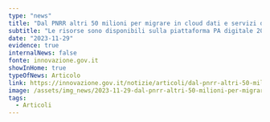 ```yaml
---
type: "news"
title: "Dal PNRR altri 50 milioni per migrare in cloud dati e servizi dei Comuni"
subtitle: "Le risorse sono disponibili sulla piattaforma PA digitale 2026, per candidarsi c’è tempo fino al 29 marzo 2024"
date: "2023-11-29"
evidence: true
internalNews: false
fonte: innovazione.gov.it
showInHome: true
typeOfNews: Articolo
link: https://innovazione.gov.it/notizie/articoli/dal-pnrr-altri-50-milioni-per-migrare-in-cloud-dati-e-servizi-dei-comuni/
image: /assets/img_news/2023-11-29-dal-pnrr-altri-50-milioni-per-migrare-in-cloud-dati-e-servizi-dei-comuni.png
tags:
  - Articoli
---
```

